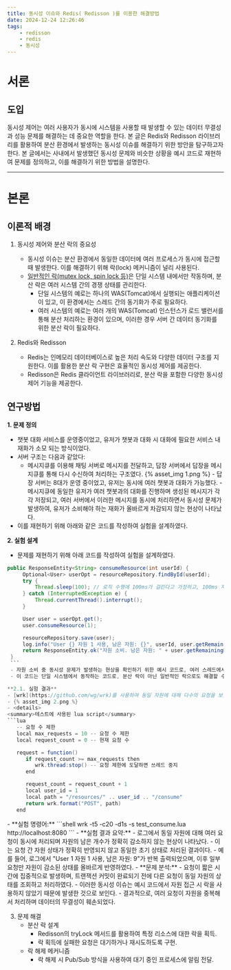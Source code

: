 ```yaml
---
title: 동시성 이슈와 Redis( Redisson )를 이용한 해결방법
date: 2024-12-24 12:26:46
tags:
    - redisson
    - redis
    - 동시성
---
```


# 서론

## 도입


동시성 제어는 여러 사용자가 동시에 시스템을 사용할 때 발생할 수 있는 데이터 무결성과 성능 문제를 해결하는 데 중요한 역할을 한다. 본 글은 Redis와 Redisson 라이브러리를 활용하여 분산 환경에서 발생하는 동시성 이슈를 해결하기 위한 방안을 탐구하고자 한다. 본 글에서는 사내에서 발생했던 동시성 문제와 비슷한 상황을 예시 코드로 재현하여 문제를 정의하고, 이를 해결하기 위한 방법을 설명한다.
* * *

# 본론

## 이론적 배경

1. 동시성 제어와 분산 락의 중요성
   - 동시성 이슈는 분산 환경에서 동일한 데이터에 여러 프로세스가 동시에 접근할 때 발생한다. 이를 해결하기 위해 락(lock) 메커니즘이 널리 사용된다.
   - [일반적인 락(mutex lock, spin lock 등)](https://ko.wikipedia.org/wiki/%EB%9D%BD_(%EC%BB%B4%ED%93%A8%ED%84%B0_%EA%B3%BC%ED%95%99))은 단일 시스템 내에서만 작동하며, 분산 락은 여러 시스템 간의 경쟁 상태를 관리한다.
     - 단일 시스템의 예로는 하나의 WAS(Tomcat)에서 실행되는 애플리케이션이 있고, 이 환경에서는 스레드 간의 동기화가 주로 필요하다.
     - 여러 시스템의 예로는 여러 개의 WAS(Tomcat) 인스턴스가 로드 밸런서를 통해 분산 처리하는 환경이 있으며, 이러한 경우 서버 간 데이터 동기화를 위한 분산 락이 필요하다.


2. Redis와 Redisson
   - Redis는 인메모리 데이터베이스로 높은 처리 속도와 다양한 데이터 구조를 지원한다. 이를 활용한 분산 락 구현은 효율적인 동시성 제어를 제공한다.
   - Redisson은 Redis 클라이언트 라이브러리로, 분산 락을 포함한 다양한 동시성 제어 기능을 제공한다.

## 연구방법

**1. 문제 정의**
   - 챗봇 대화 서비스를 운영중이었고, 유저가 챗봇과 대화 시 대화에 필요한 서비스 내 재화가 소모 되는 방식이었다.
   - 서버 구조는 다음과 같았다:     
     - 메시지큐를 이용해 채팅 서버로 메시지를 전달하고, 답장 서버에서 답장을 메시지큐를 통해 다시 수신하여 처리하는 구조였다.
    {% asset_img 1.png %}
    - 답장 서버는 8대가 운영 중이었고, 유저는 동시에 여러 챗봇과 대화가 가능했다.
    - 메시지큐에 동일한 유저가 여러 챗봇과의 대화를 진행하며 생성된 메시지가 각각 저장되고, 여러 서버에서 이러한 메시지를 동시에 처리하면서 동시성 문제가 발생하여, 유저가 소비해야 하는 재화가 올바르게 차감되지 않는 현상이 나타났다.
  - 이를 재현하기 위해 아래와 같은 코드를 작성하여 실험을 설계하였다.

**2. 실험 설계**
   - 문제를 재현하기 위해 아래 코드를 작성하여 실험을 설계하였다.
   ```java
   public ResponseEntity<String> consumeResource(int userId) {
        Optional<User> userOpt = resourceRepository.findById(userId);
        try {
            Thread.sleep(100); // 로직 수행에 100ms가 걸린다고 가정하고, 100ms 지연
        } catch (InterruptedException e) {
            Thread.currentThread().interrupt();
        }

        User user = userOpt.get();
        user.consumeResource(1);

        resourceRepository.save(user);
        log.info("User {} 자원 1 사용, 남은 자원: {}", userId, user.getRemainingResources());
        return ResponseEntity.ok("자원 소비. 남은 자원: " + user.getRemainingResources());
    }
    ```
    - 자원 소비 중 동시성 문제가 발생하는 현상을 확인하기 위한 예시 코드로, 여러 스레드에서 동일한 유저의 데이터를 동시에 처리할 경우 재화가 예상보다 적게 차감되는 동작을 확인하였다.
    - 이 코드는 단일 시스템에서 동작하는 코드로, 분산 락이 아닌 일반적인 락으로도 해결할 수 있는 상황이다. 하지만 실제 문제와 동일하게 여러 스레드나 서버가 하나의 자원에 동시 접근하는 상황을 재현할 수 있으므로, 실험 결과의 신뢰성에는 문제가 없을 것으로 보인다.
  
**2.1. 실험 결과**
   - [wrk](https://github.com/wg/wrk)를 사용하여 동일 자원에 대해 다수의 요청을 보냈으며, 다음과 같은 결과가 확인되었다.
   - {% asset_img 2.png %}
   - <details>
   <summary>테스트에 사용된 lua script</summary>
   ```lua
      -- 요청 수 제한
      local max_requests = 10 -- 요청 수 제한
      local request_count = 0 -- 현재 요청 수

      request = function()
         if request_count >= max_requests then
            wrk.thread:stop() -- 요청 제한에 도달하면 쓰레드 중지
         end

         request_count = request_count + 1
         local user_id = 1
         local path = "/resources/" .. user_id .. "/consume"
         return wrk.format("POST", path)
      end
   ```
   </details>
   - **실험 명령어:**
      ```shell
      wrk -t5 -c20 -d1s -s test_consume.lua http://localhost:8080
      ```
   - **실험 결과 요약:**
      - 로그에서 동일 자원에 대해 여러 요청이 동시에 처리되며 자원의 남은 개수가 정확히 감소하지 않는 현상이 나타났다.
      - 이는 요청 간 자원 상태가 정확히 반영되지 않고 동일한 초기 상태로 처리된 결과이다.
      - 예를 들어, 로그에서 "User 1 자원 1 사용, 남은 자원: 9"가 반복 출력되었으며, 이후 일부 요청만 자원이 감소된 상태를 올바르게 반영하였다.
   - **문제 분석:**
      - 요청이 짧은 시간에 집중적으로 발생하며, 트랜잭션 커밋이 완료되기 전에 다른 요청이 동일 자원의 상태를 조회하고 처리하였다.
      - 이러한 동시성 이슈는 예시 코드에서 자원 접근 시 락을 사용하지 않았기 때문에 발생한 것으로 보인다.
      - 결과적으로, 여러 요청이 자원을 중복해서 처리하며 데이터의 무결성이 훼손되었다.

3. 문제 해결
   - 분산 락 설계
     - Redisson의 tryLock 메서드를 활용하여 특정 리소스에 대한 락을 획득.
     - 락 획득에 실패한 요청은 대기하거나 재시도하도록 구현.
   - 락 해제 메커니즘
     - 락 해제 시 Pub/Sub 방식을 사용하여 대기 중인 프로세스에 알림 전달.